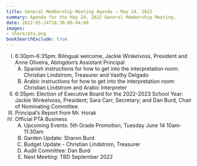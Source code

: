 ```yaml
---
title: General Membership Meeting Agenda — May 24, 2022
summary: Agenda for the May 24, 2022 General Membership Meeting.
date: 2022-05-24T18:30:00-04:00
images:
- share/pta.png
bookSearchExclude: true
---
```


<style type="text/css">
    ol { list-style-type: upper-roman; }
    ol ol { list-style-type: upper-alpha; }
    ol ol ol { list-style-type: decimal; }
    ol ol ol ol { list-style-type: lower-alpha; }
    ul { list-style-type: disc; }
</style>

1. 6:30pm-6:35pm: Bilingual welcome, Jackie Winkelvoss, President and Anne Oliveira, Abingdon’s Assistant Principal
    1. Spanish instructions for how to get into the interpretation room: Christian Lindstrom, Treasurer and Vasthy Delgado
    1. Arabic instructions for how to get into the interpretation room: Christian Lindstrom and Arabic Interpreter
1. 6:35pm: Election of Executive Board for the 2022-2023 School Year: Jackie Winkelvoss, President; Sara Carr, Secretary; and Dan Burd, Chair of Nominating Committee.
1. Principal’s Report from Mr. Horak
1. Official PTA Business
    1. Upcoming Events: 5th Grade Promotion, Tuesday June 14 10am-11:30am
    1. Garden Update: Sharon Burd
    1. Budget Update - Christian Lindstrom, Treasurer
    1. Audit Committee: Dan Burd
    1. Next Meeting: TBD September 2022
